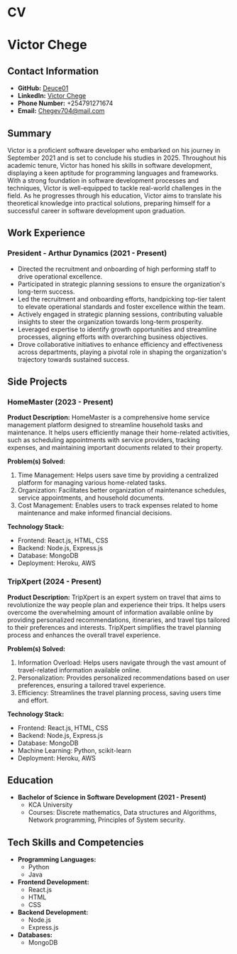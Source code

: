 # CV
# Victor Chege 

## Contact Information
- **GitHub:** [Deuce01](https://github.com/Deuce01)
- **LinkedIn:** [Victor Chege](https://www.linkedin.com/in/victorchege)
- **Phone Number:** +254791271674
- **Email:** Chegev704@mail.com

## Summary
Victor is a proficient software developer who embarked on his journey in September 2021 and is set to conclude his studies in 2025. Throughout his academic tenure, Victor has honed his skills in software development, displaying a keen aptitude for programming languages and frameworks. With a strong foundation in software development processes and techniques, Victor is well-equipped to tackle real-world challenges in the field. As he progresses through his education, Victor aims to translate his theoretical knowledge into practical solutions, preparing himself for a successful career in software development upon graduation.

## Work Experience
### President - Arthur Dynamics (2021 - Present)
- Directed the recruitment and onboarding of high performing staff to drive operational excellence.
- Participated in strategic planning sessions to ensure the organization's long-term success.
- Led the recruitment and onboarding efforts, handpicking top-tier talent to elevate operational standards and foster excellence within the team.
- Actively engaged in strategic planning sessions, contributing valuable insights to steer the organization towards long-term prosperity.
- Leveraged expertise to identify growth opportunities and streamline processes, aligning efforts with overarching business objectives.
- Drove collaborative initiatives to enhance efficiency and effectiveness across departments, playing a pivotal role in shaping the organization's trajectory towards sustained success.

## Side Projects
### HomeMaster (2023 - Present)
**Product Description:** HomeMaster is a comprehensive home service management platform designed to streamline household tasks and maintenance. It helps users efficiently manage their home-related activities, such as scheduling appointments with service providers, tracking expenses, and maintaining important documents related to their property.

**Problem(s) Solved:**
1. Time Management: Helps users save time by providing a centralized platform for managing various home-related tasks.
2. Organization: Facilitates better organization of maintenance schedules, service appointments, and household documents.
3. Cost Management: Enables users to track expenses related to home maintenance and make informed financial decisions.

**Technology Stack:**
- Frontend: React.js, HTML, CSS
- Backend: Node.js, Express.js
- Database: MongoDB
- Deployment: Heroku, AWS

### TripXpert (2024 - Present)
**Product Description:** TripXpert is an expert system on travel that aims to revolutionize the way people plan and experience their trips. It helps users overcome the overwhelming amount of information available online by providing personalized recommendations, itineraries, and travel tips tailored to their preferences and interests. TripXpert simplifies the travel planning process and enhances the overall travel experience.

**Problem(s) Solved:**
1. Information Overload: Helps users navigate through the vast amount of travel-related information available online.
2. Personalization: Provides personalized recommendations based on user preferences, ensuring a tailored travel experience.
3. Efficiency: Streamlines the travel planning process, saving users time and effort.

**Technology Stack:**
- Frontend: React.js, HTML, CSS
- Backend: Node.js, Express.js
- Database: MongoDB
- Machine Learning: Python, scikit-learn
- Deployment: Heroku, AWS

## Education
- **Bachelor of Science in Software Development (2021 - Present)**
  - KCA University
  - Courses: Discrete mathematics, Data structures and Algorithms, Network programming, Principles of System security.

## Tech Skills and Competencies
- **Programming Languages:**
  - Python
  - Java
- **Frontend Development:**
  - React.js
  - HTML
  - CSS
- **Backend Development:**
  - Node.js
  - Express.js
- **Databases:**
  - MongoDB
  
